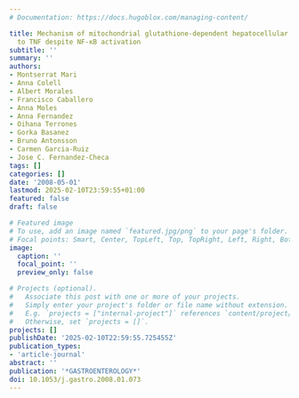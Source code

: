 ```yaml
---
# Documentation: https://docs.hugoblox.com/managing-content/

title: Mechanism of mitochondrial glutathione-dependent hepatocellular susceptibility
  to TNF despite NF-κB activation
subtitle: ''
summary: ''
authors:
- Montserrat Mari
- Anna Colell
- Albert Morales
- Francisco Caballero
- Anna Moles
- Anna Fernandez
- Oihana Terrones
- Gorka Basanez
- Bruno Antonsson
- Carmen Garcia-Ruiz
- Jose C. Fernandez-Checa
tags: []
categories: []
date: '2008-05-01'
lastmod: 2025-02-10T23:59:55+01:00
featured: false
draft: false

# Featured image
# To use, add an image named `featured.jpg/png` to your page's folder.
# Focal points: Smart, Center, TopLeft, Top, TopRight, Left, Right, BottomLeft, Bottom, BottomRight.
image:
  caption: ''
  focal_point: ''
  preview_only: false

# Projects (optional).
#   Associate this post with one or more of your projects.
#   Simply enter your project's folder or file name without extension.
#   E.g. `projects = ["internal-project"]` references `content/project/deep-learning/index.md`.
#   Otherwise, set `projects = []`.
projects: []
publishDate: '2025-02-10T22:59:55.725455Z'
publication_types:
- 'article-journal'
abstract: ''
publication: '*GASTROENTEROLOGY*'
doi: 10.1053/j.gastro.2008.01.073
---
```

